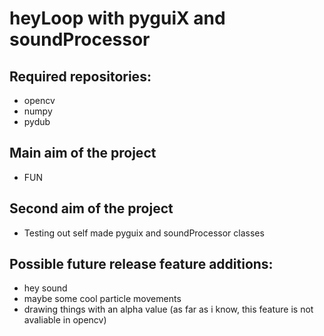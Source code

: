 # heyLoop with pyguiX and soundProcessor

## Required repositories: 
  - opencv
  - numpy
  - pydub


## Main aim of the project
  - FUN


## Second aim of the project
  - Testing out self made pyguix and soundProcessor classes


## Possible future release feature additions:
  - hey sound
  - maybe some cool particle movements
  - drawing things with an  alpha value (as far as i know, this feature is not avaliable in opencv)
